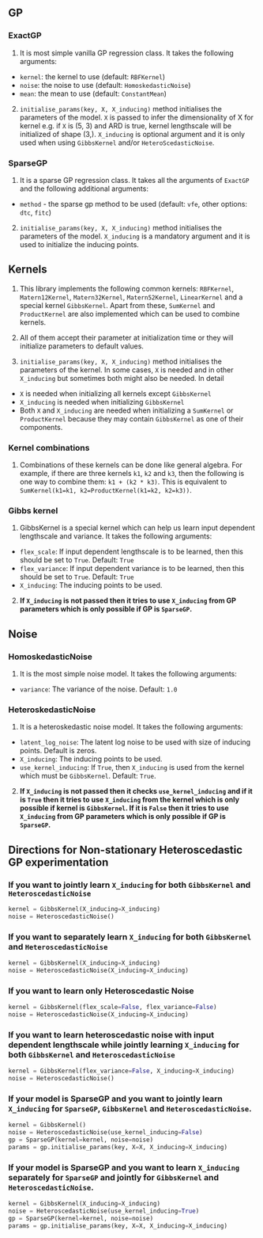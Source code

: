 ## GP

### ExactGP
1. It is most simple vanilla GP regression class. It takes the following arguments:
- `kernel`: the kernel to use (default: `RBFKernel`)
- `noise`: the noise to use (default: `HomoskedasticNoise`)
- `mean`: the mean to use (default: `ConstantMean`)

2. `initialise_params(key, X, X_inducing)` method initialises the parameters of the model. `X` is passed to infer the dimensionality of X for kernel e.g. if `X` is (5, 3) and ARD is true, kernel lengthscale will be initialized of shape (3,). `X_inducing` is optional argument and it is only used when using `GibbsKernel` and/or `HeteroScedasticNoise`.

### SparseGP
1. It is a sparse GP regression class. It takes all the arguments of `ExactGP` and the following additional arguments:
- `method` - the sparse gp method to be used (default: `vfe`, other options: `dtc`, `fitc`)

2. `initialise_params(key, X, X_inducing)` method initialises the parameters of the model. `X_inducing` is a mandatory argument and it is used to initialize the inducing points.

## Kernels

1. This library implements the following common kernels: `RBFKernel`, `Matern12Kernel`, `Matern32Kernel`, `Matern52Kernel`, `LinearKernel` and a special kernel `GibbsKernel`. Apart from these, `SumKernel` and `ProductKernel` are also implemented which can be used to combine kernels.

2. All of them accept their parameter at initialization time or they will initialize parameters to default values. 

3. `initialise_params(key, X, X_inducing)` method initialises the parameters of the kernel. In some cases, `X` is needed and in other `X_inducing` but sometimes both might also be needed. In detail
- `X` is needed when initializing all kernels except `GibbsKernel`
- `X_inducing` is needed when initializing `GibbsKernel`
- Both `X` and `X_inducing` are needed when initializing a `SumKernel` or `ProductKernel` because they may contain `GibbsKernel` as one of their components.

### Kernel combinations

1. Combinations of these kernels can be done like general algebra. For example, if there are three kernels `k1`, `k2` and `k3`, then the following is one way to combine them: `k1 + (k2 * k3)`. This is equivalent to `SumKernel(k1=k1, k2=ProductKernel(k1=k2, k2=k3))`.

### Gibbs kernel

1. GibbsKernel is a special kernel which can help us learn input dependent lengthscale and variance. It takes the following arguments:
- `flex_scale`: If input dependent lengthscale is to be learned, then this should be set to `True`. Default: `True`
- `flex_variance`: If input dependent variance is to be learned, then this should be set to `True`. Default: `True`
- `X_inducing`: The inducing points to be used.

2. **If `X_inducing` is not passed then it tries to use `X_inducing` from GP parameters which is only possible if GP is `SparseGP`.**

## Noise

### HomoskedasticNoise

1. It is the most simple noise model. It takes the following arguments:
- `variance`: The variance of the noise. Default: `1.0`

### HeteroskedasticNoise

1. It is a heteroskedastic noise model. It takes the following arguments:

- `latent_log_noise`: The latent log noise to be used with size of inducing points. Default is zeros. 
- `X_inducing`: The inducing points to be used.
- `use_kernel_inducing`: If `True`, then `X_inducing` is used from the kernel which must be `GibbsKernel`. Default: `True`.

2. **If `X_inducing` is not passed then it checks `use_kernel_inducing` and if it is `True` then it tries to use `X_inducing` from the kernel which is only possible if kernel is `GibbsKernel`. If it is `False` then it tries to use `X_inducing` from GP parameters which is only possible if GP is `SparseGP`.**


## Directions for Non-stationary Heteroscedastic GP experimentation

### If you want to jointly learn `X_inducing` for both `GibbsKernel` and `HeteroscedasticNoise`
```python
kernel = GibbsKernel(X_inducing=X_inducing)
noise = HeteroscedasticNoise()
```

### If you want to separately learn `X_inducing` for both `GibbsKernel` and `HeteroscedasticNoise`
```python
kernel = GibbsKernel(X_inducing=X_inducing)
noise = HeteroscedasticNoise(X_inducing=X_inducing)
```

### If you want to learn only Heteroscedastic Noise
```python
kernel = GibbsKernel(flex_scale=False, flex_variance=False)
noise = HeteroscedasticNoise(X_inducing=X_inducing)
```

### If you want to learn heteroscedastic noise with input dependent lengthscale while jointly learning `X_inducing` for both `GibbsKernel` and `HeteroscedasticNoise`
```python
kernel = GibbsKernel(flex_variance=False, X_inducing=X_inducing)
noise = HeteroscedasticNoise()
```

### If your model is SparseGP and you want to jointly learn `X_inducing` for `SparseGP`, `GibbsKernel` and `HeteroscedasticNoise`.
```python
kernel = GibbsKernel()
noise = HeteroscedasticNoise(use_kernel_inducing=False)
gp = SparseGP(kernel=kernel, noise=noise)
params = gp.initialise_params(key, X=X, X_inducing=X_inducing)
```

### If your model is SparseGP and you want to learn `X_inducing` separately for `SparseGP` and jointly for `GibbsKernel` and `HeteroscedasticNoise`.
```python
kernel = GibbsKernel(X_inducing=X_inducing)
noise = HeteroscedasticNoise(use_kernel_inducing=True)
gp = SparseGP(kernel=kernel, noise=noise)
params = gp.initialise_params(key, X=X, X_inducing=X_inducing)
```